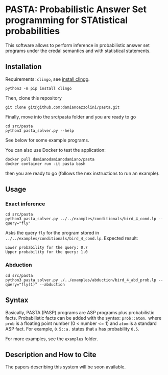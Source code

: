 # PASTA: Probabilistic Answer Set programming for STAtistical probabilities

This software allows to perform inference in probabilistic answer set programs under the credal semantics and with statistical statements.

## Installation
Requirements: `clingo`, see [install clingo](https://potassco.org/clingo/).
```
python3 -m pip install clingo
```

Then, clone this repository
```
git clone git@github.com:damianoazzolini/pasta.git
```

Finally, move into the src/pasta folder and you are ready to go
```
cd src/pasta
python3 pasta_solver.py --help
```

See below for some example programs.

You can also use Docker to test the application:
```
docker pull damianodamianodamiano/pasta
docker container run -it pasta bash
```
then you are ready to go (follows the nex instructions to run an example).

## Usage

### Exact inference
```
cd src/pasta
python3 pasta_solver.py ../../examples/conditionals/bird_4_cond.lp --query="fly"
```
Asks the query `fly` for the program stored in `../../examples/conditionals/bird_4_cond.lp`.
Expected result:
```
Lower probability for the query: 0.7
Upper probability for the query: 1.0
```

### Abduction
```
cd src/pasta
python3 pasta_solver.py ./../examples/abduction/bird_4_abd_prob.lp --query="fly(1)" --abduction
```

## Syntax
Basically, PASTA (PASP) programs are ASP programs plus probabilistic facts.
Probabilistic facts can be added with the syntax: `prob::atom.` where `prob` is a floating point number (0 < number <= 1) and `atom` is a standard ASP fact.
For example, `0.5::a.` states that `a` has probability `0.5`.

For more examples, see the `examples` folder.

## Description and How to Cite
The papers describing this system will be soon available.